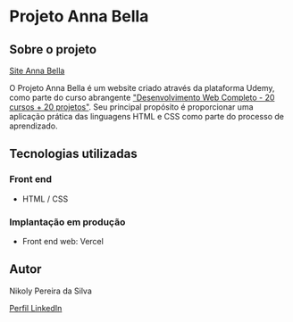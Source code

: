 # Projeto Anna Bella

## Sobre o projeto

[Site Anna Bella](https://projeto-anna-bella-nine.vercel.app)

O Projeto Anna Bella é um website criado através da plataforma Udemy, como parte do curso abrangente ["Desenvolvimento Web Completo - 20 cursos + 20 projetos"](https://www.udemy.com/course/web-completo/). Seu principal propósito é proporcionar uma aplicação prática das linguagens HTML e CSS como parte do processo de aprendizado.

## Tecnologias utilizadas
### Front end
- HTML / CSS 
### Implantação em produção
- Front end web: Vercel

## Autor

Nikoly Pereira da Silva

[Perfil LinkedIn](www.linkedin.com/in/nikoly-pereira-da-silva)
